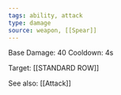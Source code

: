 ```yaml
---
tags: ability, attack
type: damage
source: weapon, [[Spear]]
---
```


Base Damage: 40
Cooldown: 4s

Target: [[STANDARD ROW]]

See also: [[Attack]]